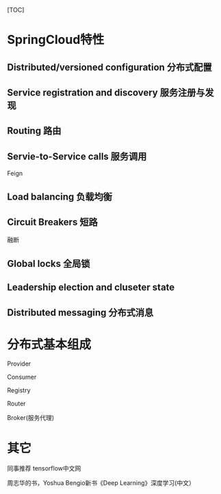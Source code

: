 [TOC]

# SpringCloud特性
## Distributed/versioned configuration 分布式配置

## Service registration and discovery 服务注册与发现

## Routing 路由

## Servie-to-Service calls 服务调用
Feign

## Load balancing 负载均衡

## Circuit Breakers 短路
融断

## Global locks 全局锁

## Leadership election and cluseter state 

## Distributed messaging 分布式消息



# 分布式基本组成

Provider

Consumer

Registry

Router

Broker(服务代理)



# 其它

同事推荐 tensorflow中文网

周志华的书，Yoshua Bengio新书《Deep Learning》深度学习(中文）